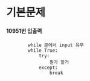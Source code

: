 # 기본문제

#### 10951번 입출력
			while 문에서 input 유무 
			while True:
				try:
					뭔가 할거
				except:
				 	break

